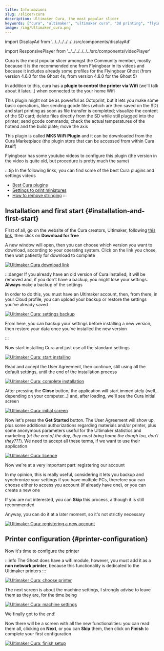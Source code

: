 ```yaml
---
title: Informazioni
slug: /slicer/cura
description: Ultimaker Cura, the most popular slicer
keywords: ["cura", "ultimaker", "ultimaker cura", "3d printing", "flyingbear", "flying bear", "flyingbear ghost", "slicer", "slicing"]
image: /img/Ultimaker_cura.png
---
```

import DisplayAd from '../../../../../../src/components/displayAd'

import ResponsivePlayer from '../../../../../../src/components/videoPlayer'

Cura is the most popular slicer amongst the Community member, mostly because it is the recommended one from Flyingbear in its videos and becuase it includes already some profiles for the Flyingbear Ghost (from version 4.6.0 for the Ghost 4s, from version 4.8.0 for the Ghost 5)

In addition to this, cura has a **plugin to control the printer via Wifi** (we'll talk about it later...) when connected to the your home Wifi

This plugin might not be as powerful as Octoprint, but it lets you make some basic operations, like: sending gcode files (which are then saved on the SD) and start printing as soon as file transfer is completed; visualize the content of the SD card; delete files directly from the SD while still plugged into the printer; send gcode commands; check the actual temperatures of the hotend and the build plate; move the axis

This plugin is called **MKS WiFi Plugin** and it can be downloaded from the Cura Marketplace (the plugin store that can be accessed from within Cura itself)

Flyingbear has some youtube videos to configure this plugin (the version in the video is quite old, but procedure is pretty much the same)

<ResponsivePlayer
  src="https://www.youtube.com/watch?v=cTkhWAsnMXE&t=420s"
/>

:::tip
In the following links, you can find some of the best Cura plugins and settings videos

*  [Best Cura plugins](https://all3dp.com/2/5-must-have-cura-plugins)
*  [Settings to print miniatures](https://www.youtube.com/watch?v=AqEWl51s9Rw)
*  [How to remove stringing](https://youtu.be/_QRb54zVPfQ)
:::

<DisplayAd/>

## Installation and first start {#installation-and-first-start}

First of all, go on the website of the Cura creators, Ultimaker, following [this link](https://ultimaker.com/en/software/ultimaker-cura), then click on **Download for free**

A new window will open, then you can choose which version you want to download, according to your operating system. Click on the link you chose, then wait patiently for download to complete

[ ![Ultimaker Cura download link](/img/cura/link_download.webp) ](/img/cura/link_download.webp)


:::danger
If you already have an old version of Cura installed, it will be removed and, if you don't have a backup, you might lose your settings. **Always** make a backup of the settings

In order to do this, you must have an Ultimaker account, then, from there, in your Cloud profile, you can upload your backup or restore the settings you've already saved

[ ![Ultimaker Cura: settings backup](/img/cura/backup_cura.webp) ](/img/cura/backup_cura.webp)

From here, you can backup your settings before installing a new version, then restore your data once you've installed the new version

:::

Now start installing Cura and just use all the standard settings

[ ![Ultimaker Cura: start installing](/img/cura/install_cura_inizio.webp) ](/img/cura/install_cura_inizio.webp)

Read and accept the User Agreement, then continue, still using all the default settings, until the end of the installation process

[ ![Ultimaker Cura: complete installation](/img/cura/termine_installazione.webp) ](/img/cura/termine_installazione.webp)

After pressing the **Close** button, the application will start immediately (well... depending on your computer...) and, after loading, we'll see the Cura initial screen

[ ![Ultimaker Cura: initial screen](/img/cura/prima_schermata_di_cura.webp) ](/img/cura/prima_schermata_di_cura.webp)

Now let's press the **Get Started** button. The User Agreement will show up, plus some additional authorizations regarding materials and/or printer, plus some anonymous parameters useful for the Ultimaker statistics and marketing (*at the end of the day, they must bring home the dough too, don't they???*). We need to accept all these terms, if we want to use their application

[ ![Ultimaker Cura: licence](/img/cura/licenza.webp) ](/img/cura/licenza.webp)

Now we're at a very important part: registering our account

In my opinion, this is really useful, considering it lets you backup and synchronize your settings if you have multiple PCs, therefore you can choose either to access you account (if already have one), or you can create a new one

If you are not interested, you can **Skip** this process, although it is still recommended

Anyway, you can do it at a later moment, so it's not strictly necessary

[ ![Ultimaker Cura: registering a new account](/img/cura/registrazione.webp) ](/img/cura/registrazione.webp)

<DisplayAd/>

## Printer configuration {#printer-configuration}

Now it's time to configure the printer

:::info
The Ghost does have a wifi module, however, you must add it as a **non network printer**, because this functionality is dedicated to the Ultimaker printers
:::

[ ![Ultimaker Cura: choose printer](/img/cura/scelta_stampanti.webp) ](/img/cura/scelta_stampanti.webp)

The next screen is about the machine settings, I strongly advise to leave them as they are, for the time being

[ ![Ultimaker Cura: machine settings](/img/cura/parametri_macchina.webp) ](/img/cura/parametri_macchina.webp)
  
We finally got to the end!

Now there will be a screen with all the new functionalities: you can read them all, clicking on **Next**, or you can **Skip** them, then click on **Finish** to complete your first configuration

[ ![Ultimaker Cura: finish setup](/img/cura/fine_setup.webp) ](/img/cura/fine_setup.webp)
